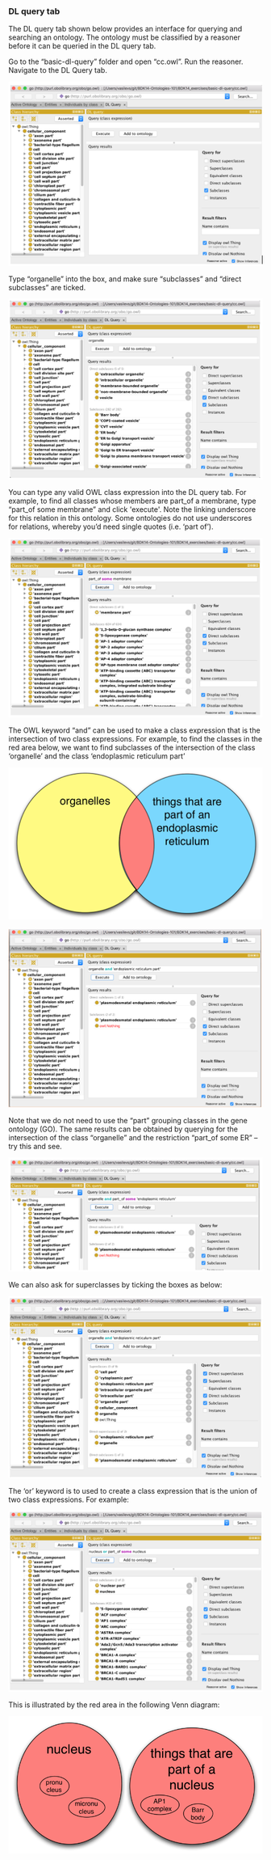 ### DL query tab

The DL query tab shown below provides an interface for querying and searching an ontology. The ontology must be classified by a reasoner before it can be queried in the DL query tab. 

Go to the “basic-dl-query” folder and open “cc.owl”. Run the reasoner. Navigate to the DL Query tab.

![](./media/Figure57.png)

Type “organelle” into the box, and make sure “subclasses” and “direct subclasses” are ticked. 

![](./media/Figure58.png)

You can type any valid OWL class expression into the DL query tab. For example, to find all classes whose members are part_of a membrane, type “part_of some membrane” and click 'execute'.  Note the linking underscore for this relation in this ontology. Some ontologies do not use underscores for relations, whereby you’d need single quotes (i.e. ‘part of’).

![](./media/Figure59.png)

The OWL keyword “and” can be used to make a class expression that is the intersection of two class expressions. For example, to find the classes in the red area below, we want to find subclasses of the intersection of the class ‘organelle’ and the class ‘endoplasmic reticulum part’

![](./media/Figure60.png)

![](./media/Figure61.png)

Note that we do not need to use the “part” grouping classes in the gene ontology (GO). The same results can be obtained by querying for the intersection of the class “organelle” and the restriction “part_of some ER” – try this and see.

![](./media/Figure62.png) 

We can also ask for superclasses by ticking the boxes as below:

![](./media/Figure63.png) 

The ‘or’ keyword is to used to create a class expression that is the union of two class expressions. For example:

![](./media/Figure64.png) 


This is illustrated by the red area in the following Venn diagram:

![](./media/Figure65.png) 

